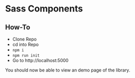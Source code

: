 # Sass Components

## How-To


- Clone Repo
- cd into Repo
- `npm i`
- `npm run init`
- Go to http://localhost:5000

You should now be able to view an demo page of the library.